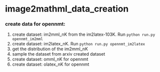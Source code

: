 # image2mathml_data_creation

### create data for opennmt:

1) create dataset: im2mml_nK from the im2latex-103K. Run `python run.py opennmt_im2mml`
2) create dataset: im2latex_nK. Run `python run.py opennmt_im2latex`
3) get the distribution of the im2mml_nK
4) sample the dataset from arxiv created dataset
5) create dataset: omml_nK for opennmt
6) create dataset: olatex_nK for opennmt
